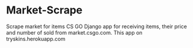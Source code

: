 # Market-Scrape
Scrape market for items CS GO
Django app for receiving items, their price and number of sold from market.csgo.com.
This app on tryskins.herokuapp.com
